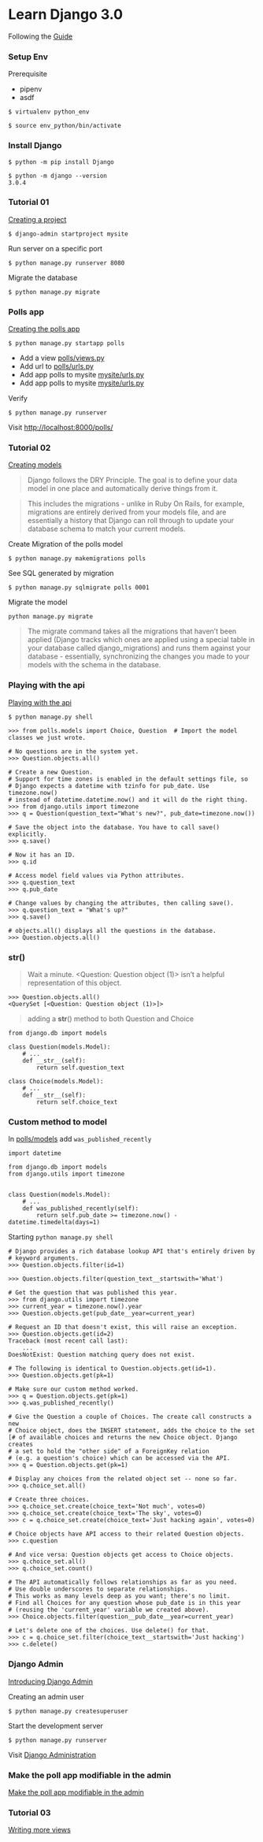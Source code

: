 # Learn Django 3.0
Following the [Guide](https://docs.djangoproject.com/en/3.0/)

### Setup Env

Prerequisite

* pipenv
* asdf

```
$ virtualenv python_env
```

```
$ source env_python/bin/activate
```

### Install Django

```
$ python -m pip install Django
```

```
$ python -m django --version
3.0.4
```

### Tutorial 01

[Creating a project](https://docs.djangoproject.com/en/3.0/intro/tutorial01/)

```
$ django-admin startproject mysite
```

Run server on a specific port

```
$ python manage.py runserver 8080
```

Migrate the database
```
$ python manage.py migrate
```

### Polls app

[Creating the polls app](https://docs.djangoproject.com/en/3.0/intro/tutorial01/#creating-the-polls-app)

```
$ python manage.py startapp polls
```

* Add a view [polls/views.py](/mysite/polls/views.py)
* Add url to [polls/urls.py](/mysite/polls/urls.py)
* Add app polls to mysite [mysite/urls.py](/mysite/mysite/urls.py)
* Add app polls to mysite [mysite/urls.py](/mysite/mysite/urls.py)

Verify
```
$ python manage.py runserver
```

Visit [http://localhost:8000/polls/](http://localhost:8000/polls/)

### Tutorial 02

[Creating models](https://docs.djangoproject.com/en/3.0/intro/tutorial02/#creating-models)

> Django follows the DRY Principle. The goal is to define your data model in one place and automatically derive things from it.

> This includes the migrations - unlike in Ruby On Rails, for example, migrations are entirely derived from your models file,
  and are essentially a history that Django can roll through to update your database schema to match your current models.

Create Migration of the polls model

```
$ python manage.py makemigrations polls
```

See SQL generated by migration

```
$ python manage.py sqlmigrate polls 0001
```

Migrate the model

```
python manage.py migrate
```
> The migrate command takes all the migrations that haven’t been applied (Django tracks which ones are applied using a special table
  in your database called django_migrations) and runs them against your database - essentially, synchronizing the changes you made
  to your models with the schema in the database.

### Playing with the api

[Playing with the api](https://docs.djangoproject.com/en/3.0/intro/tutorial02/#playing-with-the-api)

```
$ python manage.py shell
```

```
>>> from polls.models import Choice, Question  # Import the model classes we just wrote.

# No questions are in the system yet.
>>> Question.objects.all()

# Create a new Question.
# Support for time zones is enabled in the default settings file, so
# Django expects a datetime with tzinfo for pub_date. Use timezone.now()
# instead of datetime.datetime.now() and it will do the right thing.
>>> from django.utils import timezone
>>> q = Question(question_text="What's new?", pub_date=timezone.now())

# Save the object into the database. You have to call save() explicitly.
>>> q.save()

# Now it has an ID.
>>> q.id

# Access model field values via Python attributes.
>>> q.question_text
>>> q.pub_date

# Change values by changing the attributes, then calling save().
>>> q.question_text = "What's up?"
>>> q.save()

# objects.all() displays all the questions in the database.
>>> Question.objects.all()
```

### __str__()

> Wait a minute. <Question: Question object (1)> isn’t a helpful representation of this object.

```
>>> Question.objects.all()
<QuerySet [<Question: Question object (1)>]>
```

> adding a __str__() method to both Question and Choice

```
from django.db import models

class Question(models.Model):
    # ...
    def __str__(self):
        return self.question_text

class Choice(models.Model):
    # ...
    def __str__(self):
        return self.choice_text
```

### Custom method to model

In [polls/models](mysite/polls/models.py) add `was_published_recently`

```
import datetime

from django.db import models
from django.utils import timezone


class Question(models.Model):
    # ...
    def was_published_recently(self):
        return self.pub_date >= timezone.now() - datetime.timedelta(days=1)
```

Starting `python manage.py shell`

```
# Django provides a rich database lookup API that's entirely driven by
# keyword arguments.
>>> Question.objects.filter(id=1)

>>> Question.objects.filter(question_text__startswith='What')

# Get the question that was published this year.
>>> from django.utils import timezone
>>> current_year = timezone.now().year
>>> Question.objects.get(pub_date__year=current_year)

# Request an ID that doesn't exist, this will raise an exception.
>>> Question.objects.get(id=2)
Traceback (most recent call last):
    ...
DoesNotExist: Question matching query does not exist.

# The following is identical to Question.objects.get(id=1).
>>> Question.objects.get(pk=1)

# Make sure our custom method worked.
>>> q = Question.objects.get(pk=1)
>>> q.was_published_recently()

# Give the Question a couple of Choices. The create call constructs a new
# Choice object, does the INSERT statement, adds the choice to the set
[# of available choices and returns the new Choice object. Django creates
# a set to hold the "other side" of a ForeignKey relation
# (e.g. a question's choice) which can be accessed via the API.
>>> q = Question.objects.get(pk=1)

# Display any choices from the related object set -- none so far.
>>> q.choice_set.all()

# Create three choices.
>>> q.choice_set.create(choice_text='Not much', votes=0)
>>> q.choice_set.create(choice_text='The sky', votes=0)
>>> c = q.choice_set.create(choice_text='Just hacking again', votes=0)

# Choice objects have API access to their related Question objects.
>>> c.question

# And vice versa: Question objects get access to Choice objects.
>>> q.choice_set.all()
>>> q.choice_set.count()

# The API automatically follows relationships as far as you need.
# Use double underscores to separate relationships.
# This works as many levels deep as you want; there's no limit.
# Find all Choices for any question whose pub_date is in this year
# (reusing the 'current_year' variable we created above).
>>> Choice.objects.filter(question__pub_date__year=current_year)

# Let's delete one of the choices. Use delete() for that.
>>> c = q.choice_set.filter(choice_text__startswith='Just hacking')
>>> c.delete()
```

### Django Admin

[Introducing Django Admin](https://docs.djangoproject.com/en/3.0/intro/tutorial02/#introducing-the-django-admin)

Creating an admin user

```
$ python manage.py createsuperuser
```

Start the development server

```
$ python manage.py runserver
```

Visit [Django Administration](http://127.0.0.1:8000/admin/)

### Make the poll app modifiable in the admin

[Make the poll app modifiable in the admin](https://docs.djangoproject.com/en/3.0/intro/tutorial02/#make-the-poll-app-modifiable-in-the-admin)

### Tutorial 03

[Writing more views](https://docs.djangoproject.com/en/3.0/intro/tutorial03/#writing-more-views)



